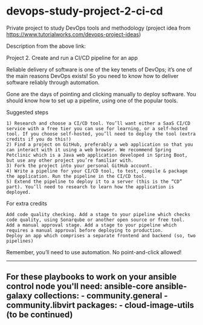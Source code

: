 # devops-study-project-2-ci-cd
Private project to study DevOps tools and methodology (project idea from https://www.tutorialworks.com/devops-project-ideas)

Description from the above link: 

Project 2. Create and run a CI/CD pipeline for an app

Reliable delivery of software is one of the key tenets of DevOps; it’s one of the main reasons DevOps exists! So you need to know how to deliver software reliably through automation.

Gone are the days of pointing and clicking manually to deploy software. You should know how to set up a pipeline, using one of the popular tools.

Suggested steps

    1) Research and choose a CI/CD tool. You’ll want either a SaaS CI/CD service with a free tier you can use for learning, or a self-hosted tool. If you choose self-hosted, you’ll need to deploy the tool (extra credits if you do this!)
    2) Find a project on GitHub, preferably a web application so that you can interact with it using a web browser. We recommend Spring Petclinic which is a Java web application developed in Spring Boot, but use any other project you’re familiar with.
    3) Fork the project into your personal GitHub account.
    4) Write a pipeline for your CI/CD tool, to test, compile & package the application. Run the pipeline in the CI/CD tool.
    5) Extend the pipeline to deploy it to a server (this is the “CD” part). You’ll need to research to learn how the application is deployed.

For extra credits

    Add code quality checking. Add a stage to your pipeline which checks code quality, using Sonarqube or another open source or free tool.
    Add a manual approval stage. Add a stage to your pipeline which requires a manual approval before deploying to production.
    Deploy an app which comprises a separate frontend and backend (so, two pipelines)

Remember, you’ll need to use automation. No point-and-click allowed!

---
For these playbooks to work on your ansible control node you'll need: 
  ansible-core
  ansible-galaxy collections:
    - community.general
    - community.libvirt
  packages:
    - cloud-image-utils
  (to be continued)
---
